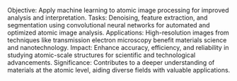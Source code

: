 Objective: Apply machine learning to atomic image processing for improved analysis and interpretation.
Tasks: Denoising, feature extraction, and segmentation using convolutional neural networks for automated and optimized atomic image analysis.
Applications: High-resolution images from techniques like transmission electron microscopy benefit materials science and nanotechnology.
Impact: Enhance accuracy, efficiency, and reliability in studying atomic-scale structures for scientific and technological advancements.
Significance: Contributes to a deeper understanding of materials at the atomic level, aiding diverse fields with valuable applications.
